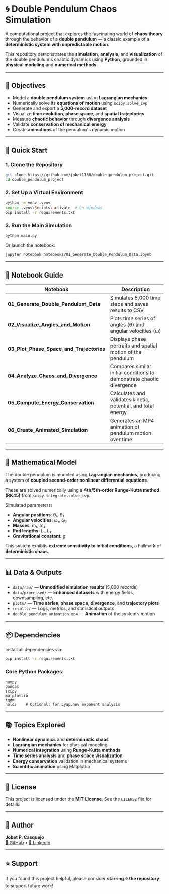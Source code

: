 
# 🌀 Double Pendulum Chaos Simulation

A computational project that explores the fascinating world of **chaos theory** through the behavior of a **double pendulum** — a classic example of a **deterministic system with unpredictable motion**.

This repository demonstrates the **simulation**, **analysis**, and **visualization** of the double pendulum's chaotic dynamics using **Python**, grounded in **physical modeling** and **numerical methods**.

---

## 🎯 Objectives

- Model a **double pendulum system** using **Lagrangian mechanics**  
- Numerically solve its **equations of motion** using `scipy.solve_ivp`  
- Generate and export a **5,000-record dataset**  
- Visualize **time evolution**, **phase space**, and **spatial trajectories**  
- Measure **chaotic behavior** through **divergence analysis**  
- Validate **conservation of mechanical energy**  
- Create **animations** of the pendulum's dynamic motion  

---

## 🚀 Quick Start

### 1. Clone the Repository

```bash
git clone https://github.com/jobet1130/double_pendulum_project.git
cd double_pendulum_project
```

### 2. Set Up a Virtual Environment

```bash
python -m venv .venv
source .venv\Scripts\activate  # On Windows
pip install -r requirements.txt
```

### 3. Run the Main Simulation

```bash
python main.py
```

Or launch the notebook:

```bash
jupyter notebook notebooks/01_Generate_Double_Pendulum_Data.ipynb
```

---

## 📒 Notebook Guide

| Notebook                                | Description                                                                 |
|-----------------------------------------|-----------------------------------------------------------------------------|
| **01_Generate_Double_Pendulum_Data**     | Simulates 5,000 time steps and saves results to CSV                         |
| **02_Visualize_Angles_and_Motion**       | Plots time series of angles (θ) and angular velocities (ω)                  |
| **03_Plot_Phase_Space_and_Trajectories** | Displays phase portraits and spatial motion of the pendulum                 |
| **04_Analyze_Chaos_and_Divergence**      | Compares similar initial conditions to demonstrate chaotic divergence       |
| **05_Compute_Energy_Conservation**       | Calculates and validates kinetic, potential, and total energy               |
| **06_Create_Animated_Simulation**        | Generates an MP4 animation of pendulum motion over time                     |

---

## 🧮 Mathematical Model

The double pendulum is modeled using **Lagrangian mechanics**, producing a system of **coupled second-order nonlinear differential equations**.

These are solved numerically using a **4th/5th-order Runge-Kutta method (RK45)** from `scipy.integrate.solve_ivp`.

Simulated parameters:

- **Angular positions**: θ₁, θ₂  
- **Angular velocities**: ω₁, ω₂  
- **Masses**: m₁, m₂  
- **Rod lengths**: L₁, L₂  
- **Gravitational constant**: g  

This system exhibits **extreme sensitivity to initial conditions**, a hallmark of **deterministic chaos**.

---

## 📊 Data & Outputs

- `data/raw/` — **Unmodified simulation results** (5,000 records)  
- `data/processed/` — **Enhanced datasets** with energy fields, downsampling, etc.  
- `plots/` — **Time series**, **phase space**, **divergence**, and **trajectory plots**  
- `results/` — Logs, metrics, and statistical outputs  
- `double_pendulum_animation.mp4` — **Animation** of the system’s motion  

---

## 📦 Dependencies

Install all dependencies via:

```bash
pip install -r requirements.txt
```

### Core Python Packages:

```text
numpy
pandas
scipy
matplotlib
tqdm
nolds    # Optional: for Lyapunov exponent analysis
```

---

## 📚 Topics Explored

- **Nonlinear dynamics** and **deterministic chaos**  
- **Lagrangian mechanics** for physical modeling  
- **Numerical integration** using **Runge-Kutta methods**  
- **Time series analysis** and **phase space visualization**  
- **Energy conservation** validation in mechanical systems  
- **Scientific animation** using Matplotlib  

---

## 📜 License

This project is licensed under the **MIT License**. See the `LICENSE` file for details.

---

## 👤 Author

**Jobet P. Casquejo**  
[🐙 GitHub](https://github.com/jobet1130) • [🔗 LinkedIn](https://www.linkedin.com/in/jobet-casquejo)

---

## ⭐ Support

If you found this project helpful, please consider **starring ⭐ the repository** to support future work!
